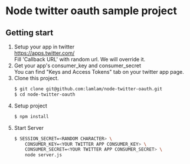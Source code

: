 # Node twitter oauth sample project
## Getting start
1. Setup your app in twitter  
    https://apps.twitter.com/  
    Fill 'Callback URL' with random url. We will override it.
1. Get your app's consumer_key and consumer_secret  
    You can find "Keys and Access Tokens" tab on your twitter app page.
1. Clone this project.  
    ```bash
    $ git clone git@github.com:lamlam/node-twitter-oauth.git
    $ cd node-twitter-oauth
    ```
1. Setup project  
    ```bash
    $ npm install
    ```
1. Start Server  
    ```bash
    $ SESSION_SECRET=<RANDOM CHARACTER> \
        CONSUMER_KEY=<YOUR TWITTER APP CONSUMER_KEY> \
        CONSUMER_SECRET=<YOUR TWITTER APP CONSUMER_SECRET> \
        node server.js
    ```

